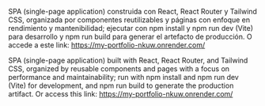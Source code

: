 SPA (single-page application) construida con React, React Router y Tailwind CSS, organizada por componentes reutilizables y páginas con enfoque en rendimiento y mantenibilidad; ejecutar con npm install y npm run dev (Vite) para desarrollo y npm run build para generar el artefacto de producción. O accede a este link: https://my-portfolio-nkuw.onrender.com/

SPA (single-page application) built with React, React Router, and Tailwind CSS, organized by reusable components and pages with a focus on performance and maintainability; run with npm install and npm run dev (Vite) for development, and npm run build to generate the production artifact. Or access this link: https://my-portfolio-nkuw.onrender.com/
